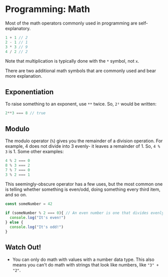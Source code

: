 # Programming: Math

Most of the math operators commonly used in programming are self-explanatory.

```js
1 + 1 // 2
2 - 1 // 1
3 * 3 // 9
4 / 2 // 2
```

Note that multiplication is typically done with the `*` symbol, not `x`.

There are two additional math symbols that are commonly used and bear more explanation.

## Exponentiation

To raise something to an exponent, use `**` twice. So, `2³` would be written:

```js
2**3 === 8 // true
```

## Modulo

The modulo operator (`%`) gives you the remainder of a division operation. For example, 4 does not divide into 3 evenly- it leaves a remainder of 1. So, `4 % 3` is 1. Some other examples:

```js
4 % 2 === 0
8 % 3 === 2
7 % 7 === 0
3 % 2 === 1
```

This seemingly-obscure operator has a few uses, but the most common one is telling whether something is even/odd, doing something every third item, and so on.

```js
const someNumber = 42

if (someNumber % 2 === 0){ // An even number is one that divides evenly into 2
  console.log("It's even!")
} else {
  console.log("It's odd!")
}
```

## Watch Out!

* You can only do math with values with a number data type. This also means you can't do math with strings that look like numbers, like `"3" + "2"`.

